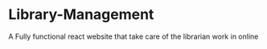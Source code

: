 # Library-Management
A Fully functional react website that take care of the librarian work in online
